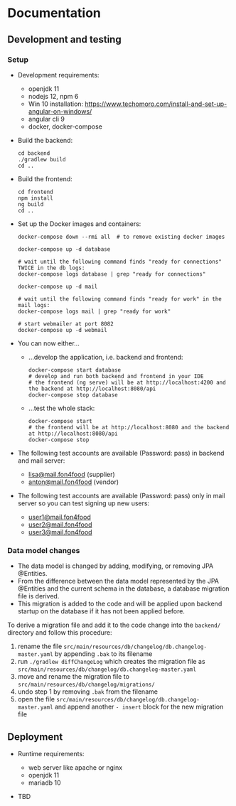# Documentation

## Development and testing

### Setup

* Development requirements:
  * openjdk 11
  * nodejs 12, npm 6
   * Win 10 installation: https://www.techomoro.com/install-and-set-up-angular-on-windows/
  * angular cli 9
  * docker, docker-compose

* Build the backend:

      cd backend
      ./gradlew build
      cd ..

* Build the frontend:

      cd frontend
      npm install
      ng build
      cd ..

* Set up the Docker images and containers:

      docker-compose down --rmi all  # to remove existing docker images
      
      docker-compose up -d database

      # wait until the following command finds "ready for connections" TWICE in the db logs:
      docker-compose logs database | grep "ready for connections"
      
      docker-compose up -d mail

      # wait until the following command finds "ready for work" in the mail logs:
      docker-compose logs mail | grep "ready for work"

      # start webmailer at port 8082
      docker-compose up -d webmail

* You can now either...

  * ...develop the application, i.e. backend and frontend:

        docker-compose start database
        # develop and run both backend and frontend in your IDE
        # the frontend (ng serve) will be at http://localhost:4200 and the backend at http://localhost:8080/api
        docker-compose stop database

  * ...test the whole stack:

        docker-compose start
        # the frontend will be at http://localhost:8080 and the backend at http://localhost:8080/api
        docker-compose stop

* The following test accounts are available (Password: pass) in backend and mail server:
  * lisa@mail.fon4food (supplier)
  * anton@mail.fon4food (vendor)

* The following test accounts are available (Password: pass) only in mail server so you can test signing up new users:
  * user1@mail.fon4food
  * user2@mail.fon4food
  * user3@mail.fon4food

### Data model changes

* The data model is changed by adding, modifying, or removing JPA @Entities.
* From the difference between the data model represented by the JPA @Entities and the current schema in the database, a database migration file is derived.
* This migration is added to the code and will be applied upon backend startup on the database if it has not been applied before.

To derive a migration file and add it to the code change into the `backend/` directory and follow this procedure:

1. rename the file `src/main/resources/db/changelog/db.changelog-master.yaml` by appending `.bak` to its filename
2. run `./gradlew diffChangeLog` which creates the migration file as `src/main/resources/db/changelog/db.changelog-master.yaml`
3. move and rename the migration file to `src/main/resources/db/changelog/migrations/`
4. undo step 1 by removing `.bak` from the filename
5. open the file `src/main/resources/db/changelog/db.changelog-master.yaml` and append another `- insert` block for the new migration file

## Deployment

* Runtime requirements:
  * web server like apache or nginx
  * openjdk 11
  * mariadb 10

* TBD

